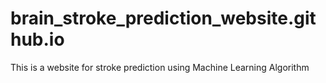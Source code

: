 # brain_stroke_prediction_website.github.io
This is a website for stroke prediction using Machine Learning Algorithm
